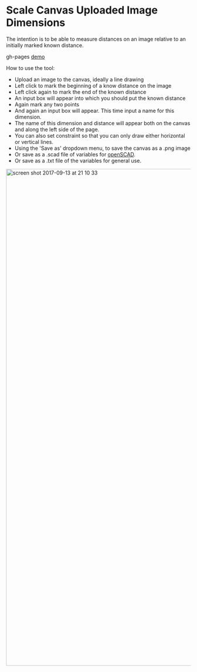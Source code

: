 # Scale Canvas Uploaded Image Dimensions

The intention is to be able to measure distances on an image relative to an initially marked known distance.

gh-pages [demo](https://shanegibney.github.io/Scale-Canvas-Upload-Image-Dimensions/)

How to use the tool:
* Upload an image to the canvas, ideally a line drawing
* Left click to mark the beginning of a know distance on the image
* Left click again to mark the end of the known distance
* An input box will appear into which you should put the known distance
* Again mark any two points
* And again an input box will appear. This time input a name for this dimension.
* The name of this dimension and distance will appear both on the canvas and along the left side of the page.
* You can also set constraint so that you can only draw either horizontal or vertical lines.
* Using the 'Save as' dropdown menu, to save the canvas as a .png image
* Or save as a .scad file of variables for [openSCAD](http://www.openscad.org/).
* Or save as a .txt file of the variables for general use.

<img width="1352" alt="screen shot 2017-09-13 at 21 10 33" src="https://user-images.githubusercontent.com/17167992/30398421-2f3baf3c-98c8-11e7-9de2-6aad78b0e726.png">
